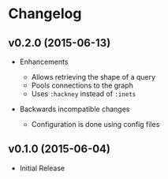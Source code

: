 # Changelog

## v0.2.0 (2015-06-13)

- Enhancements
  - Allows retrieving the shape of a query
  - Pools connections to the graph
  - Uses `:hackney` instead of `:inets`

- Backwards incompatible changes
  - Configuration is done using config files

## v0.1.0 (2015-06-04)

- Initial Release
